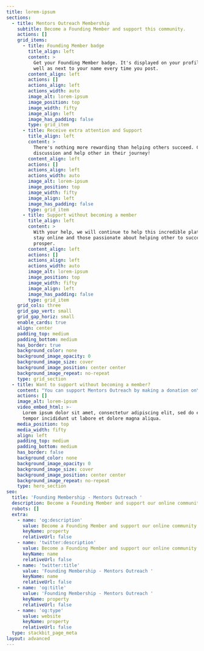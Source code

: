 ```yaml
---
title: lorem-ipsum
sections:
  - title: Mentors Outreach Membership
    subtitle: Become a Founding Member and support this community.
    actions: []
    grid_items:
      - title: Founding Member badge
        title_align: left
        content: >
          Get your Founding Member badge. It's displayed on your profile, as
          well as next to your name every time you post.
        content_align: left
        actions: []
        actions_align: left
        actions_width: auto
        image_alt: lorem-ipsum
        image_position: top
        image_width: fifty
        image_align: left
        image_has_padding: false
        type: grid_item
      - title: Receive extra attention and Support
        title_align: left
        content: >
          There's nothing more rewarding than helping others succeed. Create
          discussion and help other in their journey!
        content_align: left
        actions: []
        actions_align: left
        actions_width: auto
        image_alt: lorem-ipsum
        image_position: top
        image_width: fifty
        image_align: left
        image_has_padding: false
        type: grid_item
      - title: Support without becoming a member
        title_align: left
        content: >
          With your help, we will continue to help this incredible platform to
          stay online and those passionate about helping other to succeed and to
          prosper.
        content_align: left
        actions: []
        actions_align: left
        actions_width: auto
        image_alt: lorem-ipsum
        image_position: top
        image_width: fifty
        image_align: left
        image_has_padding: false
        type: grid_item
    grid_cols: three
    grid_gap_vert: small
    grid_gap_horiz: small
    enable_cards: true
    align: center
    padding_top: medium
    padding_bottom: medium
    has_border: true
    background_color: none
    background_image_opacity: 0
    background_image_size: cover
    background_image_position: center center
    background_image_repeat: no-repeat
    type: grid_section
  - title: Want to support without becoming a member?
    content: "You can support Mentors Outreach by making a donation on\_[**PayPal**](https://www.paypal.com/cgi-bin/webscr?cmd=\\_s-xclick\\&hosted_button_id=2MMNXYXEHYY7J\\&source=url). This gives you the right to appear on our supporters page.[\n](https://forms.gle/cJMZ9sAUyZy5sv4q6)\n"
    actions: []
    image_alt: lorem-ipsum
    video_embed_html: >-
      Lorem ipsum dolor sit amet, consectetur adipiscing elit, sed do eiusmod
      tempor incididunt ut labore et dolore magna aliqua.
    media_position: top
    media_width: fifty
    align: left
    padding_top: medium
    padding_bottom: medium
    has_border: false
    background_color: none
    background_image_opacity: 0
    background_image_size: cover
    background_image_position: center center
    background_image_repeat: no-repeat
    type: hero_section
seo:
  title: 'Founding Membership - Mentors Outreach '
  description: Become a Founding Member and support our online community.
  robots: []
  extra:
    - name: 'og:description'
      value: Become a Founding Member and support our online community.
      keyName: property
      relativeUrl: false
    - name: 'twitter:description'
      value: Become a Founding Member and support our online community.
      keyName: name
      relativeUrl: false
    - name: 'twitter:title'
      value: 'Founding Membership - Mentors Outreach '
      keyName: name
      relativeUrl: false
    - name: 'og:title'
      value: 'Founding Membership - Mentors Outreach '
      keyName: property
      relativeUrl: false
    - name: 'og:type'
      value: website
      keyName: property
      relativeUrl: false
  type: stackbit_page_meta
layout: advanced
---
```

